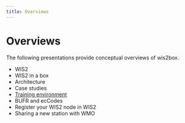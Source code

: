 ```yaml
---
title: Overviews
---
```


# Overviews

The following presentations provide conceptual overviews of wis2box.

- WIS2
- WIS2 in a box
- Architecture
- Case studies
- [Training environment](https://wmoomm-my.sharepoint.com/:p:/g/personal/tproescholdt_wmo_int/EQoxn5WS7kBAoe5iNyfeteABAjw67YZBvEWM92NlWUu5wQ?e=gtgm13)
- BUFR and ecCodes
- Register your WIS2 node in WIS2
- Sharing a new station with WMO
